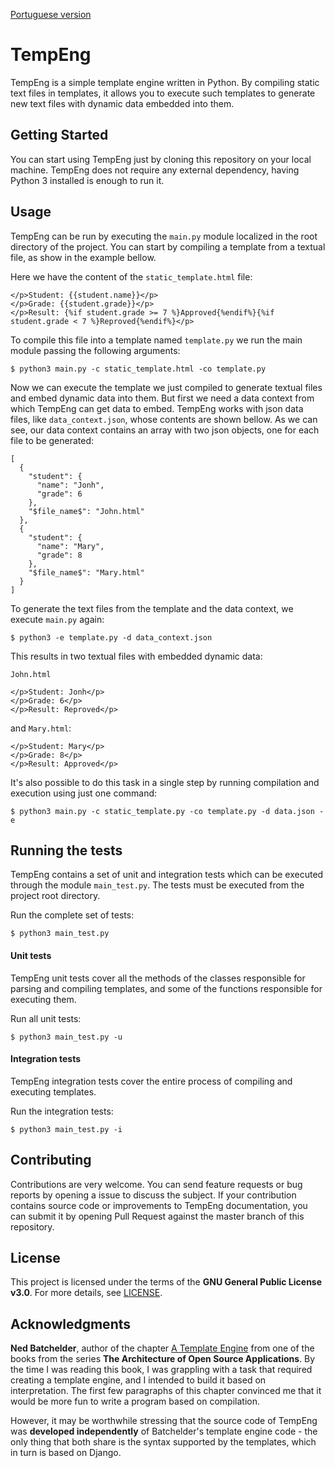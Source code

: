 [Portuguese version](README.pt-br.md)

# TempEng

TempEng is a simple template engine written in Python.
By compiling static text files in templates, it allows you to execute such templates to generate new text files with dynamic data embedded into them.


## Getting Started

You can start using TempEng just by cloning this repository on your local machine.
TempEng does not require any external dependency, having Python 3 installed is enough to run it.


## Usage

TempEng can be run by executing the `main.py` module localized in the root directory of the project.
You can start by compiling a template from a textual file, as show in the example bellow.

Here we have the content of the `static_template.html` file:
```
</p>Student: {{student.name}}</p>
</p>Grade: {{student.grade}}</p>
</p>Result: {%if student.grade >= 7 %}Approved{%endif%}{%if student.grade < 7 %}Reproved{%endif%}</p>
```
To compile this file into a template named `template.py` we run the main module passing the following arguments:
```
$ python3 main.py -c static_template.html -co template.py
```
Now we can execute the template we just compiled to generate textual files and embed dynamic data into them. But first we need a data context from which TempEng can get data to embed. TempEng works with json data files, like `data_context.json`, whose contents are shown bellow. As we can see, our data context contains an array with two json objects, one for each file to be generated:
```
[
  {
    "student": {
      "name": "Jonh",
      "grade": 6
    },
    "$file_name$": "John.html"
  },
  {
    "student": {
      "name": "Mary",
      "grade": 8
    },
    "$file_name$": "Mary.html"
  }
]
```
To generate the text files from the template and the data context, we execute `main.py` again:
```
$ python3 -e template.py -d data_context.json
```
This results in two textual files with embedded dynamic data:

 `John.html`
```
</p>Student: Jonh</p>
</p>Grade: 6</p>
</p>Result: Reproved</p>
```
and `Mary.html`:
```
</p>Student: Mary</p>
</p>Grade: 8</p>
</p>Result: Approved</p>
```

It's also possible to do this task in a single step by running compilation and execution using just one command:
```
$ python3 main.py -c static_template.py -co template.py -d data.json -e
```

## Running the tests

TempEng contains a set of unit and integration tests which can be executed through the module `main_test.py`. The tests must be executed from the project root directory.

Run the complete set of tests:
```
$ python3 main_test.py
```
#### Unit tests

TempEng unit tests cover all the methods of the classes responsible for parsing and compiling templates, and some of the functions responsible for executing them.

Run all unit tests:
```
$ python3 main_test.py -u
```
#### Integration tests

TempEng integration tests cover the entire process of compiling and executing templates.

Run the integration tests:
```
$ python3 main_test.py -i
```

## Contributing

Contributions are very welcome. You can send feature requests or bug reports by opening a issue to discuss the subject. If your contribution contains source code or improvements to TempEng documentation, you can submit it by opening Pull Request against the master branch of this repository.

## License

This project is licensed under the terms of the **GNU General Public License v3.0**. For more details, see [LICENSE](LICENSE).

## Acknowledgments
**Ned Batchelder**, author of the chapter [A Template Engine](http://aosabook.org/en/500L/a-template-engine.html) from one of the books from the series **The Architecture of Open Source Applications**. By the time I was reading this book, I was grappling with a task that required creating a template engine, and I intended to build it based on interpretation. The first few paragraphs of this chapter convinced me that it would be more fun to write a program based on compilation.

However, it may be worthwhile stressing that the source code of TempEng was **developed independently** of Batchelder's template engine code - the only thing that both share is the syntax supported by the templates, which in turn is based on Django.
